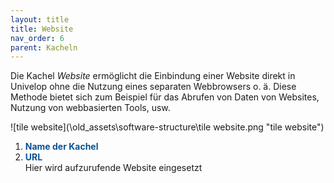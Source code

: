 ```yaml
---
layout: title
title: Website
nav_order: 6
parent: Kacheln
---
```


Die Kachel _Website_ ermöglicht die Einbindung einer Website direkt in Univelop ohne die Nutzung eines separaten
Webbrowsers o. ä. Diese Methode bietet sich zum Beispiel für das Abrufen von Daten von Websites, Nutzung von webbasierten Tools, usw.

![tile website](\old_assets\software-structure\tile website.png "tile website")

1. <span style="color:#0b5394">**Name der Kachel**</span>
2. <span style="color:#0b5394">**URL**</span>  
   Hier wird aufzurufende Website eingesetzt
